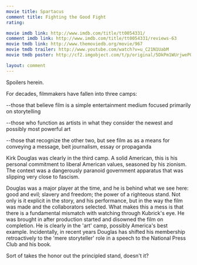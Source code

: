 ```yaml
---
movie title: Spartacus
comment title: Fighting the Good Fight
rating: 

movie imdb link: http://www.imdb.com/title/tt0054331/
comment imdb link: http://www.imdb.com/title/tt0054331/reviews-63
movie tmdb link: http://www.themoviedb.org/movie/967
movie tmdb trailer: http://www.youtube.com/watch?v=u_C21N1UabM
movie tmdb poster: http://cf2.imgobject.com/t/p/original/5DkPm1WUrjwePQO6cpNYZ1CUIv4.jpg

layout: comment
---
```


Spoilers herein.

For decades, filmmakers have fallen into three camps:

--those that believe film is a simple entertainment medium focused primarily on storytelling

--those who function as artists in what they consider the newest and possibly most powerful art

--those that recognize the other two, but see film as as a means for conveying a message, beit journalism, essay or propaganda

Kirk Douglas was clearly in the third camp. A solid American, this is his personal commitment to liberal American values, seasoned by his zionism. The context was a dangerously paranoid government apparatus that was slipping very close to fascism. 

Douglas was a major player at the time, and he is behind what we see here: good and evil; slavery and freedom; the power of a righteous stand. Not only is it explicit in the story, and his performance, but in the way the film was made and the collaborators selected.  What makes this a mess is that there is a fundamental mismatch with watching through Kubrick's eye. He was brought in after production started and disowned the film on completion. He is clearly in the 'art' camp, possibly America's best example. Incidentally, in recent years Douglas has shifted his membership retroactively to the 'mere storyteller' role in a speech to the National Press Club and his book.

Sort of takes the honor out the principled stand, doesn't it?